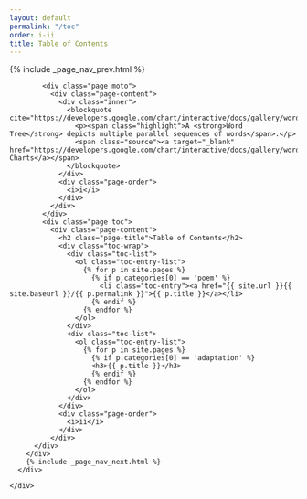 ```yaml
---
layout: default
permalink: "/toc"
order: i-ii
title: Table of Contents
---
```

<main role="main" class="content">
  <div class="book">
    <div class="pages two-fold">
      <div class="wrap">
        {% include _page_nav_prev.html %}
        <div class="appendix">

            <div class="page moto">
              <div class="page-content">
                <div class="inner">
                  <blockquote cite="https://developers.google.com/chart/interactive/docs/gallery/wordtree">
                    <p><span class="highlight">A <strong>Word Tree</strong> depicts multiple parallel sequences of words</span>.</p>
                    <span class="source"><a target="_blank" href="https://developers.google.com/chart/interactive/docs/gallery/wordtree">Google Charts</a></span>
                  </blockquote>
                </div>
                <div class="page-order">
                  <i>i</i>
                </div>
              </div>
            </div>
            <div class="page toc">
              <div class="page-content">
                <h2 class="page-title">Table of Contents</h2>
                <div class="toc-wrap">
                  <div class="toc-list">
                    <ol class="toc-entry-list">
                      {% for p in site.pages %}
                        {% if p.categories[0] == 'poem' %}
                          <li class="toc-entry"><a href="{{ site.url }}{{ site.baseurl }}/{{ p.permalink }}">{{ p.title }}</a></li>
                        {% endif %}
                      {% endfor %}
                    </ol>
                  </div>
                  <div class="toc-list">
                    <ol class="toc-entry-list">
                      {% for p in site.pages %}
                        {% if p.categories[0] == 'adaptation' %}
                        <h3>{{ p.title }}</h3>
                        {% endif %}
                      {% endfor %}
                    </ol>
                  </div>
                </div>
                <div class="page-order">
                  <i>ii</i>
                </div>
              </div>
          </div>
        </div>
        {% include _page_nav_next.html %}
      </div>
      
    </div>
  </div>
</main>
